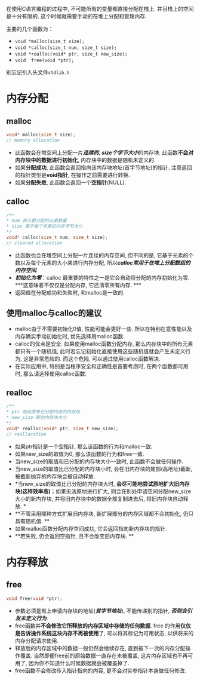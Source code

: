 
在使用C语言编程的过程中, 不可能所有的变量都直接分配在栈上. 并且栈上的空间是十分有限的. 这个时候就需要手动的在堆上分配和管理内存. 


主要的几个函数为：
- ```void *malloc(size_t size);```
- ```void *calloc(size_t num, size_t size);```
- ```void *realloc(void* ptr, size_t new_size);```
- ```void  free(void *ptr);```


别忘记引入头文件```stdlib.h```


# 内存分配




## malloc

```c
void* malloc(size_t size);
// memory allocation
```

- 此函数会在堆空间上分配一片***连续的***, ***size个字节大小***的内存块. 此函数**不会对内存块中的数据进行初始化**, 内存块中的数据是随机未定义的. 
- 如果**分配成功**, 此函数会返回指向该内存块地址(首字节地址)的指针. 注意返回的指针类型是**void指针**, 在操作之前需要进行转换. 
- 如果**分配失败**, 此函数会返回一个**空指针**(NULL). 



## calloc

```c
/**
* num 表示要分配的元素数量
* size 表示每个元素的内存字节大小
*/
void* calloc(size_t num, size_t size);
// cleared allocation
```

- 此函数也会在堆空间上分配一片连续的内存空间, 但不同的是, 它基于元素的个数以及每个元素的大小来进行内存分配, 所以***calloc常用于在堆上分配数组的内存空间***. 
- ***初始化为零***：calloc 最重要的特性之一是它会自动将分配的内存初始化为零. ***这意味着不仅仅是分配内存, 它还清零所有内存. ***
- 返回值在分配成功和失败时, 和malloc是一致的. 



## 使用malloc与calloc的建议

- malloc由于不需要初始化0值, 性能可能会更好一些. 所以在特别在意性能以及内存确实手动初始化时, 优先选择用malloc函数. 
- calloc的优点是安全. 如果使用malloc函数分配内存, 那么内存块中的所有元素都只有一个随机值, 此时若忘记初始化直接使用这些随机值就会产生未定义行为, 这是非常危险的. 而这个危险, 可以通过使用calloc函数解决. 
- 在实际应用中, 特别是当程序安全和正确性是首要考虑时, 在两个函数都可用时, 那么请选择使用calloc函数. 



## realloc

```c
/**
* ptr 指向原来已分配内存的内存块
* new_size 新的内存块大小
*/
void* realloc(void* ptr, size_t new_size);
// reallocation
```

- 如果ptr指针是一个空指针, 那么该函数的行为和malloc一致. 
- 如果new_size的取值为0, 那么该函数的行为和free一致. 
- 当new_size的取值和已分配的内存块大小一致时, 此函数不会做任何操作. 
- 当new_size的取值比已分配的内存块小时, 会在旧内存块的尾部(高地址)截断, 被截断抛弃的内存块会被自动释放. 
- *当new_size的取值比已分配的内存块大时, **会尽可能地尝试原地扩大旧内存块(这样效率高)**；如果无法原地进行扩大, 则会在别处申请空间分配new_size大小的新内存块, 并将旧内存块中的数据全部复制进去后, 将旧内存块自动释放. *
- **不管采用哪种方式扩展旧内存块, 新扩展部分的内存区域都不会初始化, 仍只具有随机值. **
- 如果realloc函数分配内存空间成功, 它会返回指向新内存块的指针. 
- **若失败, 仍会返回空指针, 且不会改变旧内存块. **






# 内存释放


## free


```c
void free(void *ptr);
```

- 参数必须是堆上申请内存块的地址(***首字节地址***), 不能传递别的指针, ***否则会引发未定义行为***. 
- free函数并**不会修改它所释放的内存区域中存储的任何数据**. free 的作用**仅仅是告诉操作系统这块内存不再被使用**了, 可以将其标记为可用状态, 以供将来的内存分配请求使用. 
- 释放后的内存区域中的数据一般仍然会继续存在, 直到被下一次的内存分配操作覆盖. 当然即便free前的原始数据一直存在未被覆盖, 这片内存区域也不再可用了, 因为你不知道什么时候数据就会被覆盖掉了. 
- free函数不会修改传入指针指向的内容, 更不会对实参指针本身做任何修改. 


